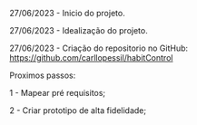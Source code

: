 27/06/2023 - Inicio do projeto.

27/06/2023 - Idealização do projeto.

27/06/2023 - Criação do repositorio no GitHub: https://github.com/carllopessil/habitControl

Proximos passos:

1 - Mapear pré requisitos;

2 - Criar prototipo de alta fidelidade;